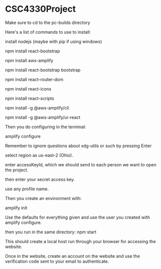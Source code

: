 # CSC4330Project

Make sure to cd to the pc-builds directory

Here's a list of commands to use to install:

install nodejs (maybe with pip if using windows)

npm install react-bootstrap

npm install aws-amplify

npm install react-bootstrap bootstrap

npm install react-router-dom

npm install react-icons

npm install react-scripts

npm install -g @aws-amplify/cli

npm install -g @aws-amplify/ui-react

Then you do configuring in the terminal:

amplify configure

Remember to ignore questions about xdg-utils or such by pressing Enter

select region as us-east-2 (Ohio).

enter accessKeyId, which we should send to each person we want to open the project.

then enter your secret access key.

use any profile name.

Then you create an environment with:

amplify init

Use the defaults for everything given and use the user you created with amplify configure. 

then you run in the same directory:
npm start

This should create a local host run through your browser for accessing the website. 

Once in the website, create an account on the website and use the verification code sent to your email to authenticate.

